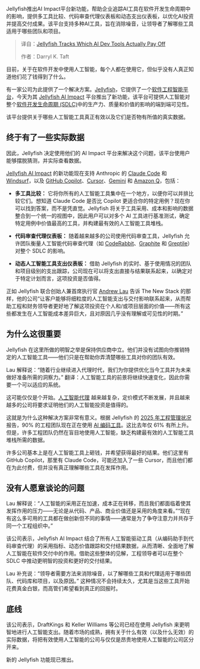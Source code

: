 
<!--
title: 避坑指南：揭秘真正高回报的AI开发工具
cover: https://cdn.thenewstack.io/media/2025/08/171493ac-getty-images-qjcrfalzm_u-unsplash-1.jpg
summary: Jellyfish推出AI Impact平台新功能，帮助企业追踪AI工具在软件开发生命周期中的影响，提供多工具比较、代码审查代理仪表板和动态支出仪表板，以优化AI投资并提高交付成果。该平台支持多种AI工具，旨在消除噪音，让领导者了解哪些工具适用于哪些团队和项目。
-->

Jellyfish推出AI Impact平台新功能，帮助企业追踪AI工具在软件开发生命周期中的影响，提供多工具比较、代码审查代理仪表板和动态支出仪表板，以优化AI投资并提高交付成果。该平台支持多种AI工具，旨在消除噪音，让领导者了解哪些工具适用于哪些团队和项目。

> 译自：[Jellyfish Tracks Which AI Dev Tools Actually Pay Off](https://thenewstack.io/jellyfish-tracks-which-ai-dev-tools-actually-pay-off/)
> 
> 作者：Darryl K. Taft

目前，关于在软件开发中使用人工智能，每个人都在使用它，但似乎没有人真正知道他们花了钱得到了什么。

有一家公司为此提供了一个解决方案。[Jellyfish](https://jellyfish.co/)，它提供了一个[软件工程智能平台](https://thenewstack.io/jellyfish-tracks-ai-impact-across-four-major-coding-tools/)，今天为其 [Jellyfish AI Impact](https://jellyfish.co/platform/jellyfish-ai-impact/) 平台推出了新功能，该平台可提供人工智能对整个[软件开发生命周期 (SDLC)](https://thenewstack.io/ai-agents-are-finally-starting-to-revolutionize-the-software-development-lifecycle/)中的生产力、质量和价值的影响的端到端可见性。

该平台提供关于哪些人工智能工具真正有效以及它们是否物有所值的真实数据。

## 终于有了一些实际数据

因此，Jellyfish 决定使用他们的 AI Impact 平台来解决这个问题，该平台使用户能够摆脱猜测，并实际查看数据。

[Jellyfish AI Impact](https://jellyfish.co/platform/jellyfish-ai-impact/) 的新功能现在支持 Anthropic 的 [Claude Code](https://thenewstack.io/claude-code-user-base-grows-300-as-anthropic-launches-enterprise-analytics-dashboard/) 和 [Windsurf](https://thenewstack.io/windsurf-an-agentic-ide-that-thinks-and-codes-with-you/)，以及 [GitHub Copilot](https://thenewstack.io/github-copilot-a-powerful-controversial-autocomplete-for-developers/)、[Cursor](https://thenewstack.io/using-cursor-ai-as-part-of-your-development-workflow/)、[Gemini](https://thenewstack.io/gemini-cli-googles-challenge-to-ai-terminal-apps-like-warp/) 和 [Amazon Q](https://thenewstack.io/code-in-your-native-tongue-amazon-q-developer-goes-global/)，包括：

*   **多工具比较：** 它将你所有的人工智能工具集中在一个地方，以便你可以并排比较它们。想知道 Claude Code 是否比 Copilot 更适合你的特定用例？现在你可以找到答案，而不是凭直觉。Jellyfish 将关于工具采用、成本和影响的数据整合到一个统一的视图中，因此用户可以对多个 AI 工具进行基准测试，确定特定用例中价值最高的工具，并构建最有效的人工智能工具堆栈。

*   **代码审查代理仪表板：** 随着越来越多的公司使用代码审查工具，Jellyfish 允许团队衡量人工智能代码审查代理（如 [CodeRabbit](https://thenewstack.io/coderabbits-ai-code-reviews-now-live-free-in-vs-code-cursor/)、[Graphite](https://www.graphite.dev/homepage) 和 [Greptile](https://www.greptile.com/)）对整个 SDLC 的影响。

*   **动态人工智能工具支出仪表板：** 借助 Jellyfish 的实时、基于使用情况的团队和项目级别的支出跟踪，公司现在可以将支出直接与结果联系起来，以确定对于特定计划而言，这项投资是否值得。

正如 Jellyfish 联合创始人兼首席执行官 [Andrew Lau](https://www.linkedin.com/in/amlau/) 告诉 The New Stack 的那样，他的公司“让客户能够将细粒度的人工智能支出与交付影响联系起来，从而帮助工程和财务领导者更好地了解这项投资在个人和/或项目层面的价值——所有这些都发生在人工智能成本差异巨大，且对原因几乎没有理解或可见性的时期。”

## 为什么这很重要

Jellyfish 在这里所做的明智之举是保持供应商中立。他们并没有试图向你推销特定的人工智能工具——他们只是在帮助你弄清楚哪些工具对你的团队有效。

Lau 解释说：“随着行业继续进入代理时代，我们为你提供优化当今工具并为未来做好准备所需的洞察力。” 翻译：人工智能工具的前景将继续快速变化，因此你需要一个可以适应的系统。

这可能仅仅是个开始。[人工智能代理](https://thenewstack.io/how-ai-agents-will-change-the-web-for-users-and-developers/) 越来越复杂，定价模式不断发展，并且越来越多的公司将要求证明他们的人工智能投资是值得的。

这就是为什么这种解决方案非常有意义。根据 Jellyfish 的 [2025 年工程管理状况](https://jellyfish.co/resources/2025-state-of-engineering-management-report/) 报告，90% 的工程团队现在正在使用 [AI 编码工具](https://thenewstack.io/ai-coding-tools-create-more-bugs-than-they-fix/)。这比去年仅 61% 有所上升。但是，许多工程团队仍然在盲目地使用人工智能，缺乏构建最有效的人工智能工具堆栈所需的数据。

许多公司基本上是在人工智能工具上砸钱，并希望获得最好的结果。他们这里有 GitHub Copilot，那里有 Claude Code，可能还加入了一些 Cursor，而且他们都在为此付费，但并没有真正理解哪些工具在发挥作用。

## 没有人愿意谈论的问题

Lau 解释说：“人工智能的采用正在加速，成本正在转移，而且我们都面临着使其发挥作用的压力——无论是从代码、产品、商业价值还是采用的角度来看。”“现在有这么多可用的工具都在做创新但不同的事情——通常是为了争夺注意力并共存于同一个工程组织中。”

该公司表示，Jellyfish AI Impact 结合了所有人工智能驱动工具（从编码助手到代码审查代理）的采用指标、动态价值跟踪和交付结果数据，从而清晰、全面地了解人工智能在软件交付中的作用。借助这些整体的见解，工程领导者可以在整个 SDLC 中推动更明智的投资和更好的交付结果。

Lau 补充说：“领导者需要方法来消除噪音，以了解哪些工具和代理适用于哪些团队、代码库和项目，以及原因。” 这种情况不会持续太久，尤其是当这些工具开始花费真金白银，而高管们希望看到真正的回报时。

## 底线

该公司表示，DraftKings 和 Keller Williams 等公司已经在使用 Jellyfish 来更明智地进行人工智能支出。随着市场的成熟，拥有关于什么有效（以及什么无效）的实际数据，将把有效使用人工智能的公司与仅仅是昂贵地使用人工智能的公司区分开来。

新的 Jellyfish 功能现已推出。